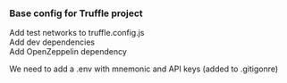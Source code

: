 ### Base config for Truffle project
Add test networks to truffle.config.js   
Add dev dependencies    
Add OpenZeppelin dependency   

We need to add a .env with mnemonic and API keys (added to .gitigonre)


